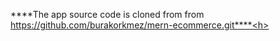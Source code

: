 <h>****The app source code is cloned from from https://github.com/burakorkmez/mern-ecommerce.git****<h>



